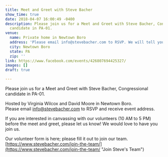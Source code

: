 ```yaml
---
title: Meet and Greet with Steve Bacher
show_time: true
date: 2018-04-07 16:00:49 -0400
description: Please join us for a Meet and Greet with Steve Bacher, Congressional
  candidate in PA-01. 
venue:
  name: Private home in Newtown Boro
  address: 'Please email info@stevebacher.com to RSVP. We will tell you the address. '
  city: Newtown Boro
  state: PA
  zip: ''
link: https://www.facebook.com/events/426807694425327/
images: []
draft: true

---
```

Please join us for a Meet and Greet with Steve Bacher, Congressional candidate in PA-01.   
  
Hosted by Virginia Wilcox and David Moore in Newtown Boro.  
Please email info@stevebacher.com to RSVP and receive event address.   
  
If you are interested in canvassing with our volunteers (10 AM to 5 PM) before the meet and greet, please let us know! We would love to have you join us.   
  
Our volunteer form is here; please fill it out to join our team.   
[https://www.stevebacher.com/join-the-team/](https://www.stevebacher.com/join-the-team/ "Join Steve's Team")